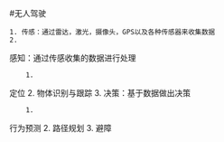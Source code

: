 #无人驾驶

	1. 传感：通过雷达，激光，摄像头，GPS以及各种传感器来收集数据
	2. 
感知：通过传感收集的数据进行处理

		1. 
定位
		2. 
物体识别与跟踪
	3. 
决策：基于数据做出决策

		1. 
行为预测
		2. 
路径规划
		3. 
避障

